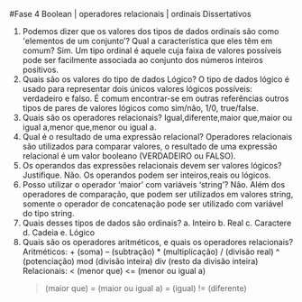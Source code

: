 #Fase 4
Boolean | operadores relacionais | ordinais
Dissertativos

1.	Podemos dizer que os valores dos tipos de dados ordinais são como 'elementos de um conjunto’? Qual a característica que eles têm em comum?
Sim. Um tipo ordinal é aquele cuja faixa de valores possíveis pode ser facilmente associada ao conjunto dos números inteiros positivos. 
2.	Quais são os valores do tipo de dados Lógico?
O tipo de dados lógico é usado para representar dois únicos valores lógicos possíveis: verdadeiro e falso. É comum encontrar-se em outras referências outros tipos de pares de valores lógicos como sim/não, 1/0, true/false.
3.	Quais são os operadores relacionais?
Igual,diferente,maior que,maior ou igual a,menor que,menor ou igual a.
4.	Qual é o resultado de uma expressão relacional?
Operadores relacionais são utilizados para comparar valores, o resultado de uma expressão relacional é um valor booleano (VERDADEIRO ou FALSO).
5.	Os operandos das expressões relacionais devem ser valores lógicos? Justifique.
Não.  Os operandos podem ser inteiros,reais ou lógicos.
6.	Posso utilizar o operador ‘maior’ com variáveis ‘string’?
Não. Além dos operadores de comparação, que podem ser utilizados em valores string, somente o operador de concatenação pode ser utilizado com variável do tipo string.
7.	Quais desses tipos de dados são ordinais?
a.	Inteiro 
b.	Real
c.	Caractere
d.	Cadeia
e.	Lógico
8.	Quais são os operadores aritméticos, e quais os operadores relacionais?
Aritméticos: + (soma) – (subtração)  * (multiplicação)  / (divisão real)  ^ (potenciação) 
	     mod (divisão inteira) div (resto da divisão inteira)
Relacionais: < (menor que)
	       <= (menor ou igual a)
       >  (maior que)
      >= (maior ou igual a)
     = (igual)
    != (diferente)


